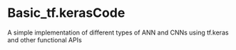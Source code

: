 # Basic_tf.kerasCode

A simple implementation of different types of ANN and CNNs using tf.keras and other functional APIs
